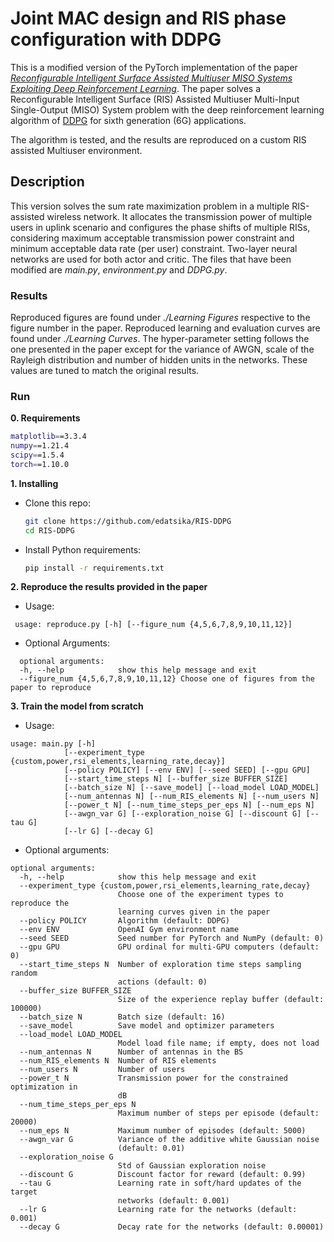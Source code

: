 # Joint MAC design and RIS phase configuration with DDPG

This is a modified version of the PyTorch implementation of the paper [*Reconfigurable Intelligent Surface Assisted Multiuser MISO Systems Exploiting Deep Reinforcement Learning*](https://ieeexplore.ieee.org/document/9110869). The paper solves a Reconfigurable Intelligent Surface (RIS) Assisted Multiuser Multi-Input Single-Output (MISO) System problem with the deep reinforcement learning algorithm of [DDPG](https://arxiv.org/abs/1509.02971) for sixth generation (6G) applications.

The algorithm is tested, and the results are reproduced on a custom RIS assisted Multiuser environment.

## Description
This version solves the sum rate maximization problem in a multiple RIS-assisted wireless network. It allocates the transmission power of multiple users in uplink scenario and configures the phase shifts of multiple RISs, considering maximum acceptable transmission power constraint and minimum acceptable data rate (per user) constraint. Two-layer neural networks are used for both actor and critic. The files that have been modified are *main.py*, *environment.py* and *DDPG.py*. 

### Results

Reproduced figures are found under *./Learning Figures* respective to the figure number in the paper. Reproduced learning and evaluation curves are found under *./Learning Curves*. The hyper-parameter setting follows the one presented in the paper except for the variance of AWGN, scale of the Rayleigh distribution and number of hidden units in the networks. These values are tuned to match the original results. 

### Run
**0. Requirements**
  ```bash
  matplotlib==3.3.4
  numpy==1.21.4
  scipy==1.5.4
  torch==1.10.0
  ```
  
**1. Installing** 
* Clone this repo: 
    ```bash
    git clone https://github.com/edatsika/RIS-DDPG
    cd RIS-DDPG
    ```
* Install Python requirements: 
    ```bash
    pip install -r requirements.txt
    ```
    
**2. Reproduce the results provided in the paper**
   * Usage:
   ```
    usage: reproduce.py [-h] [--figure_num {4,5,6,7,8,9,10,11,12}]
  ```
  * Optional Arguments:
  ```
    optional arguments:
    -h, --help            show this help message and exit
    --figure_num {4,5,6,7,8,9,10,11,12} Choose one of figures from the paper to reproduce
   ```
   
**3. Train the model from scratch**
  * Usage:
   ```
   usage: main.py [-h]
               [--experiment_type {custom,power,rsi_elements,learning_rate,decay}]
               [--policy POLICY] [--env ENV] [--seed SEED] [--gpu GPU]
               [--start_time_steps N] [--buffer_size BUFFER_SIZE]
               [--batch_size N] [--save_model] [--load_model LOAD_MODEL]
               [--num_antennas N] [--num_RIS_elements N] [--num_users N]
               [--power_t N] [--num_time_steps_per_eps N] [--num_eps N]
               [--awgn_var G] [--exploration_noise G] [--discount G] [--tau G]
               [--lr G] [--decay G]
  ```
  * Optional arguments:
  ```
  optional arguments:
    -h, --help            show this help message and exit
    --experiment_type {custom,power,rsi_elements,learning_rate,decay}
                          Choose one of the experiment types to reproduce the
                          learning curves given in the paper
    --policy POLICY       Algorithm (default: DDPG)
    --env ENV             OpenAI Gym environment name
    --seed SEED           Seed number for PyTorch and NumPy (default: 0)
    --gpu GPU             GPU ordinal for multi-GPU computers (default: 0)
    --start_time_steps N  Number of exploration time steps sampling random
                          actions (default: 0)
    --buffer_size BUFFER_SIZE
                          Size of the experience replay buffer (default: 100000)
    --batch_size N        Batch size (default: 16)
    --save_model          Save model and optimizer parameters
    --load_model LOAD_MODEL
                          Model load file name; if empty, does not load
    --num_antennas N      Number of antennas in the BS
    --num_RIS_elements N  Number of RIS elements
    --num_users N         Number of users
    --power_t N           Transmission power for the constrained optimization in
                          dB
    --num_time_steps_per_eps N
                          Maximum number of steps per episode (default: 20000)
    --num_eps N           Maximum number of episodes (default: 5000)
    --awgn_var G          Variance of the additive white Gaussian noise
                          (default: 0.01)
    --exploration_noise G
                          Std of Gaussian exploration noise
    --discount G          Discount factor for reward (default: 0.99)
    --tau G               Learning rate in soft/hard updates of the target
                          networks (default: 0.001)
    --lr G                Learning rate for the networks (default: 0.001)
    --decay G             Decay rate for the networks (default: 0.00001)
```